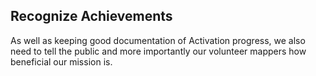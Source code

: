 ## Recognize Achievements

As well as keeping good documentation of Activation progress, we also need to tell the public and more importantly our volunteer mappers how beneficial our mission is.


